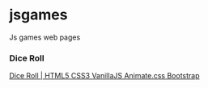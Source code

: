# jsgames
Js games web pages
### Dice Roll
<a href="https://syr1ken.github.io/jsgames/Dice Roll"> Dice Roll | HTML5 CSS3 VanillaJS Animate.css Bootstrap</a>  